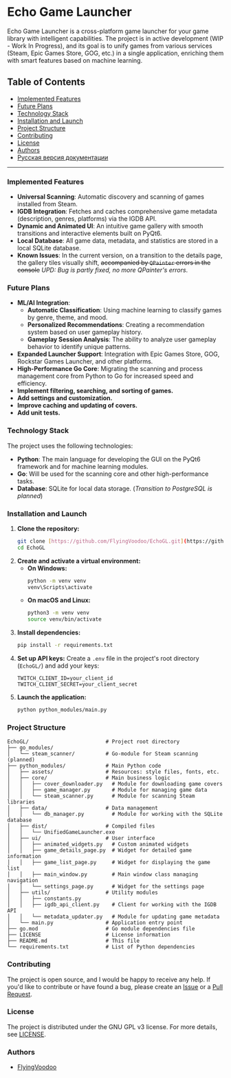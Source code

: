 # Echo Game Launcher

Echo Game Launcher is a cross-platform game launcher for your game library with intelligent capabilities. The project is in active development (WIP - Work In Progress), and its goal is to unify games from various services (Steam, Epic Games Store, GOG, etc.) in a single application, enriching them with smart features based on machine learning.

## Table of Contents

-   [Implemented Features](#implemented-features)
-   [Future Plans](#future-plans)
-   [Technology Stack](#technology-stack)
-   [Installation and Launch](#installation-and-launch)
-   [Project Structure](#project-structure)
-   [Contributing](#contributing)
-   [License](#license)
-   [Authors](#authors)
-   [Русская версия документации](README.ru.md)

---

### Implemented Features

-   **Universal Scanning**: Automatic discovery and scanning of games installed from Steam.
-   **IGDB Integration**: Fetches and caches comprehensive game metadata (description, genres, platforms) via the IGDB API.
-   **Dynamic and Animated UI**: An intuitive game gallery with smooth transitions and interactive elements built on PyQt6.
-   **Local Database**: All game data, metadata, and statistics are stored in a local SQLite database.
-   **Known Issues**: In the current version, on a transition to the details page, the gallery tiles visually shift, ~~accompanied by `QPainter` errors in the console~~ _UPD: Bug is partly fixed, no more QPainter's errors_.

### Future Plans

-   **ML/AI Integration**:
    -   **Automatic Classification**: Using machine learning to classify games by genre, theme, and mood.
    -   **Personalized Recommendations**: Creating a recommendation system based on user gameplay history.
    -   **Gameplay Session Analysis**: The ability to analyze user gameplay behavior to identify unique patterns.
-   **Expanded Launcher Support**: Integration with Epic Games Store, GOG, Rockstar Games Launcher, and other platforms.
-   **High-Performance Go Core**: Migrating the scanning and process management core from Python to Go for increased speed and efficiency.
-   **Implement filtering, searching, and sorting of games.**
-   **Add settings and customization.**
-   **Improve caching and updating of covers.**
-   **Add unit tests.**

### Technology Stack

The project uses the following technologies:

-   **Python**: The main language for developing the GUI on the PyQt6 framework and for machine learning modules.
-   **Go**: Will be used for the scanning core and other high-performance tasks.
-   **Database**: SQLite for local data storage. (_Transition to PostgreSQL is planned_)

### Installation and Launch

1.  **Clone the repository:**
    ```sh
    git clone [https://github.com/FlyingVoodoo/EchoGL.git](https://github.com/FlyingVoodoo/EchoGL.git)
    cd EchoGL
    ```
2.  **Create and activate a virtual environment:**
    * **On Windows:**
        ```sh
        python -m venv venv
        venv\Scripts\activate
        ```
    * **On macOS and Linux:**
        ```sh
        python3 -m venv venv
        source venv/bin/activate
        ```
3.  **Install dependencies:**
    ```sh
    pip install -r requirements.txt
    ```
4.  **Set up API keys:**
    Create a `.env` file in the project's root directory (`EchoGL/`) and add your keys:
    ```
    TWITCH_CLIENT_ID=your_client_id
    TWITCH_CLIENT_SECRET=your_client_secret
    ```
5.  **Launch the application:**
    ```sh
    python python_modules/main.py
    ```

### Project Structure
```
EchoGL/                         # Project root directory
├── go_modules/
│   └── steam_scanner/          # Go-module for Steam scanning (planned)
├── python_modules/             # Main Python code
│   ├── assets/                 # Resources: style files, fonts, etc.
│   ├── core/                   # Main business logic
│   │   ├── cover_downloader.py   # Module for downloading game covers
│   │   ├── game_manager.py       # Module for managing game data
│   │   └── steam_scanner.py      # Module for scanning Steam libraries
│   ├── data/                   # Data management
│   │   └── db_manager.py         # Module for working with the SQLite database
│   ├── dist/                   # Compiled files
│   │   └── UnifiedGameLauncher.exe
│   ├── ui/                     # User interface
│   │   ├── animated_widgets.py   # Custom animated widgets
│   │   ├── game_details_page.py  # Widget for detailed game information
│   │   ├── game_list_page.py     # Widget for displaying the game list
│   │   ├── main_window.py        # Main window class managing navigation
│   │   └── settings_page.py      # Widget for the settings page
│   ├── utils/                  # Utility modules
│   │   ├── constants.py
│   │   ├── igdb_api_client.py    # Client for working with the IGDB API
│   │   └── metadata_updater.py   # Module for updating game metadata
│   └── main.py                 # Application entry point
├── go.mod                      # Go module dependencies file
├── LICENSE                     # License information
├── README.md                   # This file
└── requirements.txt            # List of Python dependencies
```

### Contributing

The project is open source, and I would be happy to receive any help. If you'd like to contribute or have found a bug, please create an [Issue](https://github.com/FlyingVoodoo/EchoGL/issues) or a [Pull Request](https://github.com/FlyingVoodoo/EchoGL/pulls).

### License

The project is distributed under the GNU GPL v3 license. For more details, see [LICENSE](LICENSE).

### Authors

-   [FlyingVoodoo](https://github.com/FlyingVoodoo)
